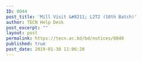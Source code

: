 ```yaml
---
ID: 8044
post_title: 'Mill Visit &#8211; L2T2 (10th Batch)'
author: TECN Help Desk
post_excerpt: ""
layout: post
permalink: https://tecn.ac.bd/bd/notices/8040
published: true
post_date: 2019-01-30 11:06:28
---
```

<!-- wp:image {"id":8041} -->
<figure class="wp-block-image"><img src="https://fs1.tecn.ac.bd/uploads/sites/2/2019/01/50921805_2178977435687742_1251445872533700608_o.jpg" alt="" class="wp-image-8041"/></figure>
<!-- /wp:image -->